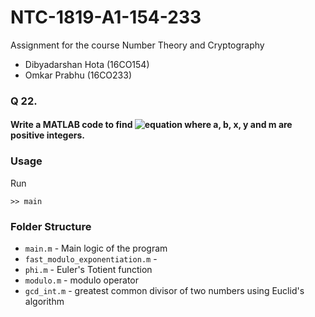 # NTC-1819-A1-154-233
Assignment for the course Number Theory and Cryptography
 - Dibyadarshan Hota (16CO154)
 - Omkar Prabhu (16CO233)

### Q 22.  
#### Write a MATLAB code to find ![equation](https://latex.codecogs.com/gif.latex?(a^{x}&plus;b^{y})&space;\bmod&space;m) where a, b, x, y and m are positive integers.

### Usage
Run
```
>> main
```

### Folder Structure
* `main.m` - Main logic of the program
* `fast_modulo_exponentiation.m` -
* `phi.m` - Euler's Totient function
* `modulo.m` - modulo operator
* `gcd_int.m` - greatest common divisor of two numbers using Euclid's algorithm

